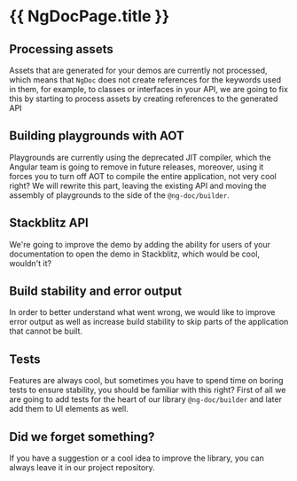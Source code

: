 # {{ NgDocPage.title }}

## Processing assets

Assets that are generated for your demos are currently not processed, which means that `NgDoc`
does not create references for the keywords used in them, for example, to classes or interfaces in
your API, we are going to fix this by starting to process assets by creating references to the
generated API

## Building playgrounds with AOT

Playgrounds are currently using the deprecated JIT compiler, which the Angular team is going to
remove in future releases, moreover, using it forces you to turn off AOT to compile the entire
application, not very cool right? We will rewrite this part, leaving the existing API and moving the
assembly of playgrounds to the side of the `@ng-doc/builder`.

## Stackblitz API

We're going to improve the demo by adding the ability for users of your documentation to open the
demo in Stackblitz, which would be cool, wouldn't it?

## Build stability and error output

In order to better understand what went wrong, we would like to improve error output as well as
increase build stability to skip parts of the application that cannot be built.

## Tests

Features are always cool, but sometimes you have to spend time on boring tests to ensure stability,
you should be familiar with this right? First of all we are going to add tests for the heart of
our library `@ng-doc/builder` and later add them to UI elements as well.

## Did we forget something?

If you have a suggestion or a cool idea to improve the library, you can always leave it in our
project repository.
